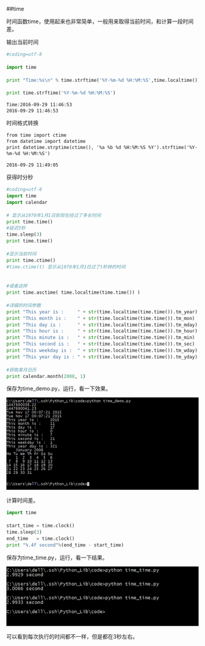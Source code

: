 ##time



时间函数time，使用起来也非常简单，一般用来取得当前时间，和计算一段时间差。

输出当前时间

```python
#coding=utf-8

import time

print "Time:%s\n" % time.strftime('%Y-%m-%d %H:%M:%S',time.localtime())

print time.strftime('%Y-%m-%d %H:%M:%S')

```

```
Time:2016-09-29 11:46:53
2016-09-29 11:46:53
```

时间格式转换

```
from time import ctime
from datetime import datetime
print datetime.strptime(ctime(), '%a %b %d %H:%M:%S %Y').strftime('%Y-%m-%d %H:%M:%S')
```

```
2016-09-29 11:49:05
```

获得时分秒

```python
#coding=utf-8
import time
import calendar

# 显示从1970年1月1日到现在经过了多长时间
print time.time()
#延迟3秒
time.sleep(3)
print time.time()

#显示当前时间
print time.ctime()
#time.ctime(t) 显示从1970年1月1日过了t秒钟的时间


#或者这样
print time.asctime( time.localtime(time.time()) )

#详细的时间参数
print "This year is :     " + str(time.localtime(time.time()).tm_year)
print "This month is :    " + str(time.localtime(time.time()).tm_mon)
print "This day is :      " + str(time.localtime(time.time()).tm_mday)
print "This hour is :     " + str(time.localtime(time.time()).tm_hour)
print "This minute is :   " + str(time.localtime(time.time()).tm_min)
print "This second is :   " + str(time.localtime(time.time()).tm_sec)
print "This weekday is :  " + str(time.localtime(time.time()).tm_wday)
print "This year day is : " + str(time.localtime(time.time()).tm_yday)

#获取某月日历
print calendar.month(2008, 1)
```

保存为time_demo.py，运行，看一下效果。

![time_demo.jpg](images/time_demo.jpg)

计算时间差。

```python
import time

start_time = time.clock()
time.sleep(3)
end_time   = time.clock()
print "%.4f second"%(end_time - start_time)
```

保存为time_time.py，运行，看一下结果。

![time_time.jpg](images/time_time.jpg)

可以看到每次执行的时间都不一样，但是都在3秒左右。
